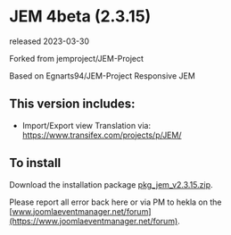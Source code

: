 # JEM 4beta (2.3.15)
released 2023-03-30

Forked from jemproject/JEM-Project

Based on Egnarts94/JEM-Project Responsive JEM

## This version includes:
- Import/Export view
Translation via:  https://www.transifex.com/projects/p/JEM/

## To install
Download the installation package [pkg_jem_v2.3.15.zip](https://raw.githubusercontent.com/Heklaterriol/JEM-Project/JEM-4beta2/pkg_jem_v2.3.15.zip).    

Please report all error back here or via PM to hekla on the [www.joomlaeventmanager.net/forum](https://www.joomlaeventmanager.net/forum).